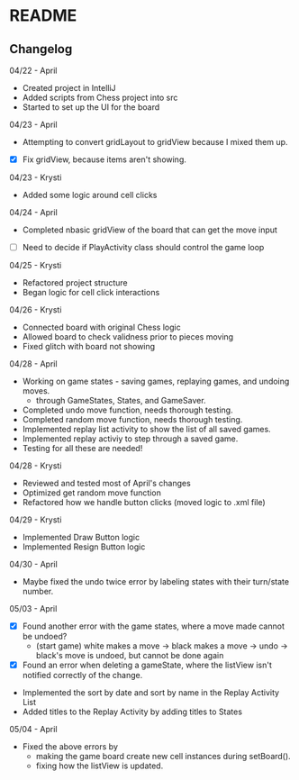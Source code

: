 # README #

## Changelog

04/22 - April
* Created project in IntelliJ
* Added scripts from Chess project into src 
* Started to set up the UI for the board

04/23 - April
* Attempting to convert gridLayout to gridView because I mixed them up.
* [X] Fix gridView, because items aren't showing.

04/23 - Krysti
* Added some logic around cell clicks

04/24 - April
* Completed nbasic gridView of the board that can get the move input
* [ ] Need to decide if PlayActivity class should control the game loop

04/25 - Krysti
* Refactored project structure
* Began logic for cell click interactions

04/26 - Krysti
* Connected board with original Chess logic
* Allowed board to check validness prior to pieces moving
* Fixed glitch with board not showing


04/28 - April
* Working on game states - saving games, replaying games, and undoing moves.
    - through GameStates, States, and GameSaver.
* Completed undo move function, needs thorough testing.
* Completed random move function, needs thorough testing.
* Implemented replay list activity to show the list of all saved games.
* Implemented replay activiy to step through a saved game.
* Testing for all these are needed!

04/28 - Krysti
* Reviewed and tested most of April's changes
* Optimized get random move function
* Refactored how we handle button clicks (moved logic to .xml file)

04/29 - Krysti
* Implemented Draw Button logic
* Implemented Resign Button logic

04/30 - April
* Maybe fixed the undo twice error by labeling states with their turn/state number.

05/03 - April
* [X] Found another error with the game states, where a move made cannot be undoed?
    - (start game) white makes a move -> black makes a move -> undo -> black's move is undoed, but cannot be done again
* [X] Found an error when deleting a gameState, where the listView isn't notified correctly of the change.
* Implemented the sort by date and sort by name in the Replay Activity List
* Added titles to the Replay Activity by adding titles to States

05/04 - April
* Fixed the above errors by 
    - making the game board create new cell instances during setBoard().
    - fixing how the listView is updated.
